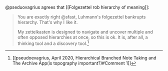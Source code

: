 @pseduovagrius agrees that [[Folgezettel rob hierarchy of meaning]]:
> You are exactly right @sfast, Luhmann's folgezettel bankrupts hierarchy. That's why I like it.
> 
> My zettelkasten is designed to navigate and uncover multiple and often opposed hierarchies at once, so this is ok. It is, after all, a thinking tool and a discovery tool.[^1]

[^1]: [[pseudoevagrius, April 2020, Hierarchical Branched Note Taking and The Archive App(is topography important?)#Comment 1]]